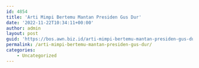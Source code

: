 ```yaml
---
id: 4854
title: 'Arti Mimpi Bertemu Mantan Presiden Gus Dur'
date: '2022-11-22T10:34:11+00:00'
author: admin
layout: post
guid: 'https://bos.awn.biz.id/arti-mimpi-bertemu-mantan-presiden-gus-dur/'
permalink: /arti-mimpi-bertemu-mantan-presiden-gus-dur/
categories:
    - Uncategorized
---
```


